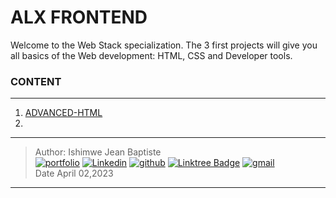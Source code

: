 # ALX FRONTEND

Welcome to the Web Stack specialization. The 3 first projects will give you all basics of the Web development: HTML, CSS and Developer tools.

### CONTENT
---
1. [ADVANCED-HTML]()
2.  




***

> Author: Ishimwe Jean Baptiste  <br>
[![portfolio](https://img.shields.io/badge/Portfolio-5340ff?style=for-the-badge&logo=Google-chrome&logoColor=white)](https://hbapte.vercel.app/)
[![Linkedin](https://img.shields.io/badge/linkedin-0A66C2?style=for-the-badge&logo=linkedin&logoColor=white)](https://www.linkedin.com/in/hbapte)
[![github](https://img.shields.io/badge/GitHub-000000?style=for-the-badge&logo=GitHub&logoColor=white)](https://github.com/hbapte)
[![Linktree Badge](https://img.shields.io/badge/Linktree-hbapte-green)](https://www.linktr.ee/hbapte)
[![gmail](https://img.shields.io/badge/Gmail-D14836?style=for-the-badge&logo=Gmail&logoColor=white)](mailto:ijbapte@gmail.com)<br>
> Date April 02,2023

***